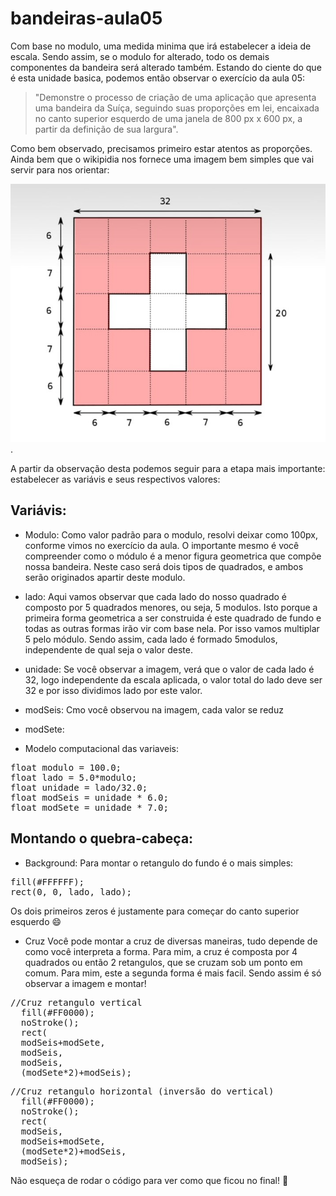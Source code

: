 # bandeiras-aula05
Com base no modulo, uma medida minima que irá estabelecer a ideia de escala. Sendo assim, se o modulo for alterado, todo os demais componentes da bandeira será alterado também. 
Estando do ciente do que é esta unidade basica, podemos então observar o exercício da aula 05: 

> "Demonstre o processo de criação de uma aplicação que apresenta uma bandeira da Suíça, seguindo suas proporções em lei, encaixada no canto superior esquerdo de uma janela de 
800 px x 600 px, a partir da definição de sua largura". 

Como bem observado, precisamos primeiro estar atentos as proporções. Ainda bem que o wikipidia nos fornece uma imagem bem simples que vai servir para nos orientar: 

![](https://github.com/VaneskaSousa/exercicios-mami/blob/master/bandeiras_aula05/bandeira-suica/bandera-suica-ref.jpeg).  

A partir da observação desta podemos seguir para a etapa mais importante: estabelecer as variávis e seus respectivos valores:

## Variávis:

* Modulo: Como valor padrão para o modulo, resolvi deixar como 100px, conforme vimos no exercício da aula. O importante mesmo é você compreender como o módulo é a menor figura geometrica que compõe nossa bandeira. Neste caso será dois tipos de quadrados, e ambos serão originados apartir deste modulo. 
* lado: Aqui vamos observar que cada lado do nosso quadrado é composto por 5 quadrados menores, ou seja, 5 modulos. Isto porque a primeira forma geometrica a ser construida é este quadrado de fundo e todas as outras formas irão vir com base nela. Por isso vamos multiplar 5 pelo módulo. Sendo assim, cada lado é formado 5modulos, independente de qual seja o valor deste.
* unidade: Se você observar a imagem, verá que o valor de cada lado é 32, logo independente da escala aplicada, o valor total do lado deve ser 32 e por isso dividimos lado por este valor.
* modSeis: Cmo você observou na imagem, cada valor se reduz 
* modSete:

* Modelo computacional das variaveis:
<pre>float modulo = 100.0;
float lado = 5.0*modulo;
float unidade = lado/32.0;
float modSeis = unidade * 6.0;
float modSete = unidade * 7.0;</pre>

## Montando o quebra-cabeça:

* Background: 
Para montar o retangulo do fundo é o mais simples: 
<pre>fill(#FFFFFF);
rect(0, 0, lado, lado);</pre>

Os dois primeiros zeros é justamente para começar do canto superior esquerdo :smile:

* Cruz
Você pode montar a cruz de diversas maneiras, tudo depende de como você interpreta a forma. Para mim, a cruz é composta por 4 quadrados ou então 2 retangulos, que se cruzam sob um ponto em comum. 
Para mim, este a segunda forma é mais facil. Sendo assim é só observar a imagem e montar! 

<pre>//Cruz retangulo vertical
  fill(#FF0000);
  noStroke();
  rect(
  modSeis+modSete, 
  modSeis, 
  modSeis, 
  (modSete*2)+modSeis);</pre>
  
  <pre>//Cruz retangulo horizontal (inversão do vertical)
  fill(#FF0000);
  noStroke();
  rect(
  modSeis, 
  modSeis+modSete, 
  (modSete*2)+modSeis, 
  modSeis);</pre>

Não esqueça de rodar o código para ver como que ficou no final! :rocket:
